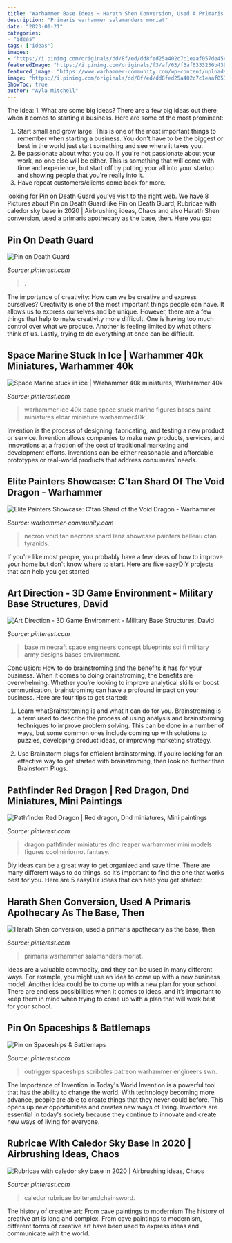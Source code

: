 ```yaml
---
title: "Warhammer Base Ideas ~ Harath Shen Conversion, Used A Primaris Apothecary As The Base, Then"
description: "Primaris warhammer salamanders moriat"
date: "2023-01-21"
categories:
- "ideas"
tags: ["ideas"]
images:
- "https://i.pinimg.com/originals/dd/8f/ed/dd8fed25a402c7c1eaaf057de4544d84.jpg"
featuredImage: "https://i.pinimg.com/originals/f3/af/63/f3af6333236b4392317cbeafef1169be.jpg"
featured_image: "https://www.warhammer-community.com/wp-content/uploads/2020/10/jeTpkhEsQNo9OT1B.jpg"
image: "https://i.pinimg.com/originals/dd/8f/ed/dd8fed25a402c7c1eaaf057de4544d84.jpg"
ShowToc: true
author: "Ayla Mitchell"
---
```



The Idea: 1. What are some big ideas?
There are a few big ideas out there when it comes to starting a business. Here are some of the most prominent:
1. Start small and grow large. This is one of the most important things to remember when starting a business. You don't have to be the biggest or best in the world just start something and see where it takes you.
2. Be passionate about what you do. If you're not passionate about your work, no one else will be either. This is something that will come with time and experience, but start off by putting your all into your startup and showing people that you're really into it.
3. Have repeat customers/clients come back for more.

	

		
looking for Pin on Death Guard you've visit to the right web. We have 8 Pictures about Pin on Death Guard like Pin on Death Guard, Rubricae with caledor sky base in 2020 | Airbrushing ideas, Chaos and also Harath Shen conversion, used a primaris apothecary as the base, then. Here you go:
		
    
## Pin On Death Guard

<img loading=lazy src="https://i.pinimg.com/736x/e1/f7/81/e1f78160d32267d6c87609b7ac605d96.jpg" onerror="this.onerror=null;this.src='https://tse4.mm.bing.net/th?id=OIP.qfkQeNF2blihy5x8ogNTfAHaHa&amp;pid=15.1';" alt="Pin on Death Guard">

_Source: pinterest.com_

>. 

	

The importance of creativity: How can we be creative and express ourselves?
Creativity is one of the most important things people can have. It allows us to express ourselves and be unique. However, there are a few things that help to make creativity more difficult. One is having too much control over what we produce. Another is feeling limited by what others think of us. Lastly, trying to do everything at once can be difficult.

    
## Space Marine Stuck In Ice | Warhammer 40k Miniatures, Warhammer 40k

<img loading=lazy src="https://i.pinimg.com/originals/04/c6/fa/04c6fa73cdd1fbf3f541803a6b4e6138.jpg" onerror="this.onerror=null;this.src='https://tse3.mm.bing.net/th?id=OIP.KO5MJcChBylzzLPRcfVAkwHaJ4&amp;pid=15.1';" alt="Space Marine stuck in ice | Warhammer 40k miniatures, Warhammer 40k">

_Source: pinterest.com_

>warhammer ice 40k base space stuck marine figures bases paint miniatures eldar miniature warhammer40k. 

	

Invention is the process of designing, fabricating, and testing a new product or service. Invention allows companies to make new products, services, and innovations at a fraction of the cost of traditional marketing and development efforts. Inventions can be either reasonable and affordable prototypes or real-world products that address consumers’ needs.

    
## Elite Painters Showcase: C&#039;tan Shard Of The Void Dragon - Warhammer

<img loading=lazy src="https://www.warhammer-community.com/wp-content/uploads/2020/10/jeTpkhEsQNo9OT1B.jpg" onerror="this.onerror=null;this.src='https://tse2.mm.bing.net/th?id=OIP.APLACxzMZAQuaylPqwuENgHaKO&amp;pid=15.1';" alt="Elite Painters Showcase: C&#039;tan Shard of the Void Dragon - Warhammer">

_Source: warhammer-community.com_

>necron void tan necrons shard lenz showcase painters belleau ctan tyranids. 

	

If you're like most people, you probably have a few ideas of how to improve your home but don't know where to start. Here are five easyDIY projects that can help you get started.

    
## Art Direction - 3D Game Environment - Military Base Structures, David

<img loading=lazy src="https://i.pinimg.com/736x/ea/44/8f/ea448ffbde5d836de9c0383f8fdf861e.jpg" onerror="this.onerror=null;this.src='https://tse3.mm.bing.net/th?id=OIP.LGPFrSSlXKmAaLDFJNirmAHaHa&amp;pid=15.1';" alt="Art Direction - 3D Game Environment - Military Base Structures, David">

_Source: pinterest.com_

>base minecraft space engineers concept blueprints sci fi military army designs bases environment. 

	

Conclusion: How to do brainstroming and the benefits it has for your business.
When it comes to doing brainstroming, the benefits are overwhelming. Whether you’re looking to improve analytical skills or boost communication, brainstroming can have a profound impact on your business. Here are four tips to get started:
1. Learn whatBrainstroming is and what it can do for you. Brainstroming is a term used to describe the process of using analysis and brainstorming techniques to improve problem solving. This can be done in a number of ways, but some common ones include coming up with solutions to puzzles, developing product ideas, or improving marketing strategy.

2. Use Brainstorm plugs for efficient brainstorming. If you’re looking for an effective way to get started with brainstroming, then look no further than Brainstorm Plugs.

    
## Pathfinder Red Dragon | Red Dragon, Dnd Miniatures, Mini Paintings

<img loading=lazy src="https://i.pinimg.com/originals/f3/af/63/f3af6333236b4392317cbeafef1169be.jpg" onerror="this.onerror=null;this.src='https://tse3.mm.bing.net/th?id=OIP.gw5kjIrBMGPQumnyuV3xdwHaHR&amp;pid=15.1';" alt="Pathfinder Red Dragon | Red dragon, Dnd miniatures, Mini paintings">

_Source: pinterest.com_

>dragon pathfinder miniatures dnd reaper warhammer mini models figures coolminiornot fantasy. 

	

Diy ideas can be a great way to get organized and save time. There are many different ways to do things, so it’s important to find the one that works best for you. Here are 5 easyDIY ideas that can help you get started: 

    
## Harath Shen Conversion, Used A Primaris Apothecary As The Base, Then

<img loading=lazy src="https://i.pinimg.com/736x/ca/1a/82/ca1a82510894cafd2d3b238d8ec7ec0b.jpg" onerror="this.onerror=null;this.src='https://tse4.mm.bing.net/th?id=OIP.21CTEJuCInwGIM9p7Z8ldAHaJ3&amp;pid=15.1';" alt="Harath Shen conversion, used a primaris apothecary as the base, then">

_Source: pinterest.com_

>primaris warhammer salamanders moriat. 

	

Ideas are a valuable commodity, and they can be used in many different ways. For example, you might use an idea to come up with a new business model. Another idea could be to come up with a new plan for your school. There are endless possibilities when it comes to ideas, and it’s important to keep them in mind when trying to come up with a plan that will work best for your school.

    
## Pin On Spaceships &amp; Battlemaps

<img loading=lazy src="https://i.pinimg.com/originals/8d/c4/a3/8dc4a3256b06bf190925e19752678bd3.jpg" onerror="this.onerror=null;this.src='https://tse2.mm.bing.net/th?id=OIP.n2x-a6nLv14S7nQBDyqFRgHaE7&amp;pid=15.1';" alt="Pin on Spaceships &amp; Battlemaps">

_Source: pinterest.com_

>outrigger spaceships scribbles patreon warhammer engineers swn. 

	

The Importance of Invention in Today's World
Invention is a powerful tool that has the ability to change the world. With technology becoming more advance, people are able to create things that they never could before. This opens up new opportunities and creates new ways of living. Inventors are essential in today's society because they continue to innovate and create new ways of living for everyone.

    
## Rubricae With Caledor Sky Base In 2020 | Airbrushing Ideas, Chaos

<img loading=lazy src="https://i.pinimg.com/originals/dd/8f/ed/dd8fed25a402c7c1eaaf057de4544d84.jpg" onerror="this.onerror=null;this.src='https://tse4.mm.bing.net/th?id=OIP.8iLNqZJM3OJSRcGDbthTEwHaEK&amp;pid=15.1';" alt="Rubricae with caledor sky base in 2020 | Airbrushing ideas, Chaos">

_Source: pinterest.com_

>caledor rubricae bolterandchainsword. 

	

The history of creative art: From cave paintings to modernism
The history of creative art is long and complex. From cave paintings to modernism, different forms of creative art have been used to express ideas and communicate with the world.

